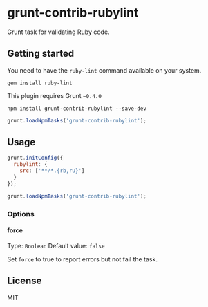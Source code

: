 # grunt-contrib-rubylint

Grunt task for validating Ruby code.

## Getting started

You need to have the `ruby-lint` command available on your system.

```
gem install ruby-lint
```

This plugin requires Grunt `~0.4.0`

```
npm install grunt-contrib-rubylint --save-dev
```

```javascript
grunt.loadNpmTasks('grunt-contrib-rubylint');
```

## Usage

```javascript
grunt.initConfig({
  rubylint: {
    src: ['**/*.{rb,ru}']
  }
});

grunt.loadNpmTasks('grunt-contrib-rubylint');
```

### Options

#### force

Type: `Boolean` Default value: `false`

Set `force` to true to report errors but not fail the task.

## License

MIT
